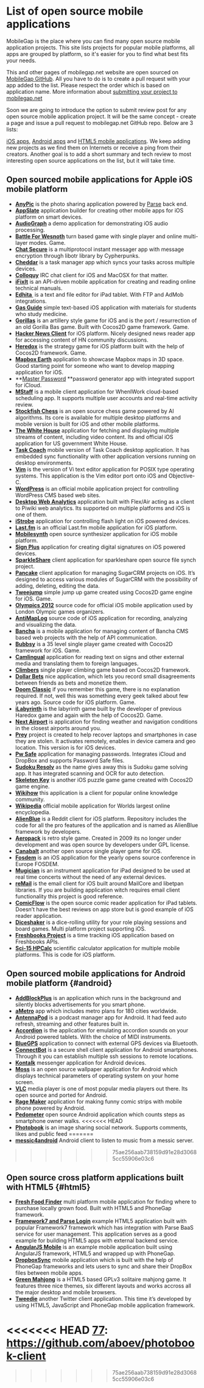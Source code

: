 # List of open source mobile applications

MobileGap is the place where you can find many open source mobile application projects. This site lists projects for popular mobile platforms, all apps are grouped by platform, so it's easier for you to find what best fits your needs.

This and other pages of mobilegap.net website are open sourced on [MobileGap GitHub][1]. All you have to do is to create a pull request with your app added to the list. Please respect the order which is based on application name. More information about [submitting your project to mobilegap.net][2]

Soon we are going to introduce the option to submit review post for any open source mobile application project. It will be the same concept - create a page and issue a pull request to mobilegap.net GitHub repo. Below are 3 lists:

[iOS apps][3], [Android apps][4] and [HTML5 mobile applications][5]. We keep adding new projects as we find them on Internets or receive a ping from their creators. Another goal is to add a short summary and tech review to most interesting open source applications on the list, but it will take time.

## Open sourced mobile applications for Apple iOS mobile platform

*   **[AnyPic][6]** is the photo sharing application powered by <a title="Parse backend platform" href="https://www.parse.com/" target="_blank">Parse</a> back end.
*   **[AppSlate][7]** application builder for creating other mobile apps for iOS platform on smart devices.
*   **[AudioGraph][8]** a demo application for demonstrating iOS audio processing.
*   **[Battle For Wesnoth][9]** turn based game with single player and online multi-layer modes. Game.
*   **[Chat Secure][10]** is a multiprotocol instant messager app with message encryption through libotr library by Cypherpunks.
*   **[Cheddar][11]** is a task manager app which syncs your tasks across multiple devices.
*   **[Colloquy][12]** IRC chat client for iOS and MacOSX for that matter.
*   **[iFixIt][13]** is an API-driven mobile application for creating and reading online technical manuals.
*   **[Edhita ][14]** is a text and file editor for iPad tablet. With FTP and AdMob integrations.
*   **[Gas Guide][15]** simple text-based iOS application with materials for students who study medicine.
*   **[Gorillas][16]** is an artillery style game for iOS and is the port / resurrection of an old Gorilla Bas game. Built with Cocos2D game framework. Game.
*   **[Hacker News Client][17]** for iOS platform. Nicely designed news reader app for accessing content of HN community discussions.
*   **[Heredox][18]** is the strategy game for iOS platform built with the help of Cocos2D framework. Game.
*   **[Mapbox Earth][19]** application to showcase Mapbox maps in 3D space. Good starting point for someone who want to develop mapping application for iOS.
*   **[Master Password][20] **password generator app with integrated support for iCloud.
*   **[MStaff][21]** is a mobile client application for WhenIWork cloud-based scheduling app. It supports multiple user accounts and real-time activity review.
*   **[Stockfish Chess][22]** is an open source chess game powered by AI algorithms. Its core is available for multiple desktop platforms and mobile version is built for iOS and other mobile platforms.
*   **[The White House][23]** application for fetching and displaying multiple streams of content, including video content. Its and official iOS application for US government White House.
*   **[Task Coach][24]** mobile version of Task Coach desktop application. It has embedded sync functionality with other application versions running on desktop environments.
*   **[Vim][25]** is the version of Vi text editor application for POSIX type operating systems. This application is the Vim editor port onto iOS and Objective-C.
*   **[WordPress][26]** is an official mobile application project for controlling WordPress CMS based web sites.
*   **[Desktop Web Analytics][27]** application built with Flex/Air acting as a client to Piwiki web analytics. Its supported on multiple platforms and iOS is one of them.
*   **[iStrobe][28]** application for controlling flash light on iOS powered devices.
*   **[Last.fm][29]** is an official Last.fm mobile application for iOS platform.
*   **[Mobilesynth][30]** open source synthesizer application for iOS mobile platform.
*   **[Sign Plus][31]** application for creating digital signatures on iOS powered devices.
*   **[SparkleShare][32]** client application for sparkleshare open source file synch project.
*   **[Pancake][33]** client application for managing SugarCRM projects on iOS. It’s designed to access various modules of SugarCRM with the possibility of adding, deleting, editing the data.
*   **[Tweejump][34]** simple jump up game created using Cocos2D game engine for iOS. Game.
*   **[Olympics 2012][35]** source code for official iOS mobile application used by London Olympic games organizers.
*   **[AntiMapLog][36]** source code of iOS application for recording, analyzing and visualizing the data.
*   **[Bancha][37]** is a mobile application for managing content of Bancha CMS based web projects with the help of API communication.
*   **[Bubbsy][38]** is a 35 level single player game created with Cocos2D framework for iOS. Game.
*   **[Camlingual][39]** application for reading text on signs and other external media and translating them to foreign languages.
*   **[Climbers][40]** single player climbing game based on Cocos2D framework.
*   **[Dollar Bets][41]** nice application, which lets you record small disagreements between friends as bets and monetize them.
*   **[Doom Classic][42]** if you remember this game, there is no explanation required. If not, well this was something every geek talked about few years ago. Source code for iOS platform. Game.
*   **[iLabyrinth][43]** is the labyrinth game built by the developer of previous Haredox game and again with the help of Cocos2D. Game.
*   **[Next Airport][44]** is application for finding weather and navigation conditions in the closest airports around you.
*   **[Prey][45]** project is created to help recover laptops and smartphones in case they are stolen. It activates remotely, enables in device camera and geo location. This version is for iOS devices.
*   **[Pw Safe][46]** application for managing passwords. Integrates iCloud and DropBox and supports Password Safe files.
*   **[Sudoku Resolv][47]** as the name gives away this is Sudoku game solving app. It has integrated scanning and OCR for auto detection.
*   **[Skeleton Key][48]** is another iOS puzzle game game created with Cocos2D game engine.
*   **[Wikihow][49]** this application is a client for popular online knowledge community.
*   **[Wikipedia][50]** official mobile application for Worlds largest online encyclopedia.
*   **[AlienBlue][51]** is a Reddit client for iOS platform. Repository includes the code for all the pro features of the application and is named as AlienBlue framework by developers.
*   **[Aeropack][52]** is retro style game. Created in 2009 its no longer under development and was open source by developers under GPL license.
*   **[Canabalt][53]** another open source single player game for iOS.
*   **[Fosdem][54]** is an iOS application for the yearly opens source conference in Europe FOSDEM.
*   **[Mugician][55]** is an instrument application for iPad designed to be used at real time concerts without the need of any external devices.
*   **[reMail][56]** is the email client for iOS built around MailCore and libetpan libraries. If you are building application witch requires email client functionality this project is good reference.
*   **[ComicFlow][57]** is the open source comic reader application for iPad tablets. Doesn’t have the best reviews on app store but is good example of iOS reader application.
*   **[Diceshaker][58]** is a dice-rolling utility for your role playing sessions and board games. Multi platform project supporting iOS.
*   **[Freshbooks Project][59]** is a time tracking iOS application based on Freshbooks APIs.
*   **[Sci-15 HPCalc][60]** scientific calculator application for multiple mobile platforms. This is code for iOS platform.

## Open sourced mobile applications for Android mobile platform {#android}

*   **[AddBlockPlus][61]** is an application which runs in the background and silently blocks advertisements for you smart phone.
*   **[ aMetro][62]** app which includes metro plans for 180 cities worldwide.
*   **[AntennaPod][63]** is a podcast manager app for Android. It had feed auto refresh, streaming and other features built in.
*   **[Accordion][64]** is the application for emulating accordion sounds on your Android powered tablets. With the choice of MIDI instruments.
*   **[BlueGPS][65]** application to connect with external GPS devices via Bluetooth.
*   **[ConnectBot][66]** is a secure shell client application for Android smartphones. Through it you can establish multiple ssh sessions to remote locations.
*   **[Kontalk][66]** messenger application for Android devices.
*   **[Moss][67]** is an open source wallpaper application for Android which displays technical parameters of operating system on your home screen.
*   **[VLC][68]** media player is one of most popular media players out there. Its open source and ported for Android.
*   **[Rage Maker][69]** application for making funny comic strips with mobile phone powered by Android.
*   **[Pedometer][70]** open source Android application which counts steps as smartphone owner walks.
<<<<<<< HEAD
*   **[Photobook][77]** is an image sharing social network. Supports comments, likes and public feed
=======
*   **[messic4android][77]** Android client to listen to music from a messic server.
>>>>>>> 75ae256aab738159d91e28d30685cc55906e03c6

## Open source cross platform applications built with HTML5 {#html5}

*   **[Fresh Food Finder][71]** multi platform mobile application for finding where to purchase locally grown food. Built with HTML5 and PhoneGap framework.
*   **[Framework7 and Parse Login][72]** example HTML5 application built with popular Framework7 framework which has integration with Parse BaaS service for user management. This application serves as a good example for building HTML5 apps with external backend service.
*   **[AngularJS Mobile][73]** is an example mobile application built using AngularJS framework, HTML5 and wrapped up with PhoneGap.
*   **[DropboxSync][74]** mobile application which is built with the help of PhoneGap frameworks and lets users to sync and share their DropBox files between mobile apps.
*   **[Green Mahjong][75]** is a HTML5 based GPLv3 solitaire mahjong game. It features three nice themes, six different layouts and works accross all the major desktop and mobile browsers.
*   **[Tweedie][76]** another Twitter client application. This time it’s developed by using HTML5, JavaScript and PhoneGap mobile application framework.

 [1]: https://github.com/sauliuz/mobilegap.net
 [2]: https://github.com/sauliuz/mobilegap.net/blob/master/Readme.md
 [3]: http://www.mobilegap.net#ios "Opensource iOS applications"
 [4]: http://www.mobilegap.net#android "Opensource Android applications"
 [5]: http://www.mobilegap.net#html5 "Opensource HTML5 applications"
 [6]: https://github.com/ParsePlatform/Anypic
 [7]: https://github.com/Taehan-Kim/AppSlate
 [8]: https://github.com/tkzic/audiograph
 [9]: http://maniacdev.com/mx0
 [10]: https://github.com/chrisballinger/Off-the-Record-iOS
 [11]: https://github.com/nothingmagical/cheddar-ios
 [12]: http://colloquy.info/project/browser/trunk
 [13]: https://github.com/iFixit/iFixit-iOS
 [14]: https://github.com/tnantoka/Edhita
 [15]: http://code.google.com/p/gas-guide-iphone/
 [16]: http://maniacdev.com/ucp
 [17]: https://github.com/mmackh/Hacker-News-for-iOS
 [18]: https://github.com/RolandasRazma/Heredox
 [19]: https://github.com/mapbox/mapbox-earth
 [20]: https://github.com/Lyndir/MasterPassword
 [21]: https://github.com/mmackh/MStaff
 [22]: http://maniacdev.com/6xf
 [23]: https://github.com/WhiteHouse/wh-app-ios
 [24]: http://sourceforge.net/p/taskcoach/code/HEAD/tree/trunk/taskcoach-iphone/
 [25]: https://github.com/applidium/Vim
 [26]: https://github.com/wordpress-mobile/WordPress-iOS
 [27]: https://github.com/DesktopWebAnalytics/DWA_Mobile
 [28]: http://www.vellios.com/downloads/
 [29]: https://github.com/c99koder/lastfm-iphone
 [30]: http://code.google.com/p/mobilesynth/
 [31]: https://github.com/sonnyfazio/SignPlus
 [32]: https://github.com/darvin/SparkleShare-iOS
 [33]: https://github.com/Imaginea/pancake-ios
 [34]: https://github.com/haqu/tweejump
 [35]: https://github.com/Frahaan/2012-Olympics-iOS--iPad-and-iPhone--source-code
 [36]: https://github.com/trentbrooks/AntiMap/tree/master/AntiMapLog/Openframeworks-iPhone
 [37]: https://github.com/squallstar/bancha-ios-app
 [38]: https://sites.google.com/site/gwgamedevelopment/bubbsy-download
 [39]: https://github.com/yoshiokatsuneo/camlingual_iphone
 [40]: https://github.com/haqu/climbers
 [41]: https://github.com/Rich86man/Dollar-Bets
 [42]: http://download.zenimax.com/idsoftware/src/doomclassic_ios_v21_src.zip
 [43]: http://itunes.apple.com/app/ilabyrinth/id380886785?mt=8
 [44]: https://github.com/mmackh/Next-Airport
 [45]: https://github.com/prey/prey-ios-client
 [46]: http://app77.com/pwSafe/
 [47]: https://github.com/Haoest/SudokuResolv
 [48]: https://github.com/insurgentgames/Skeleton-Key-iOS
 [49]: https://github.com/tderouin/wikiHow-iPhone-Application
 [50]: https://github.com/wikimedia/wikipedia-iphone
 [51]: https://github.com/alienblue/AlienBlue
 [52]: http://www.insurgentgames.com/aeropack/
 [53]: https://github.com/ericjohnson/canabalt-ios
 [54]: https://github.com/leonhandreke/fosdem
 [55]: https://github.com/rfielding/Mugician
 [56]: http://code.google.com/p/remail-iphone/
 [57]: http://code.google.com/p/comicflow
 [58]: https://github.com/millenomi/diceshaker
 [59]: https://github.com/lessallan/freshbooks-iphone-project
 [60]: http://code.google.com/p/hpcalc-iphone/downloads/list
 [61]: https://hg.adblockplus.org/adblockplusandroid
 [62]: http://code.google.com/p/ametro/source/checkout
 [63]: https://github.com/danieloeh/AntennaPod
 [64]: https://github.com/billthefarmer/accordion
 [65]: http://sourceforge.net/p/bluegps4droid/git/ci/master/tree/
 [66]: https://code.google.com/p/connectbot/
 [67]: https://github.com/teneighty/moss
 [68]: http://git.videolan.org/?p=vlc-ports/android.git;a=summary
 [69]: http://code.google.com/p/android-rage-maker/source/list
 [70]: https://github.com/bagilevi/android-pedometer
 [71]: https://github.com/triceam/Fresh-Food-Finder
 [72]: https://github.com/popularowl/framework7-parse
 [73]: https://github.com/sauliuz/angularjs-mobile
 [74]: https://github.com/ccoenraets/phonegap-dropbox-sync/tree/master/sample
 [75]: https://github.com/danbeck/green-mahjong
 [76]: https://github.com/aanon4/tweedie
<<<<<<< HEAD
 [77]: https://github.com/aboev/photobook-client
=======
 [77]: https://github.com/spheras/messic-android
>>>>>>> 75ae256aab738159d91e28d30685cc55906e03c6

